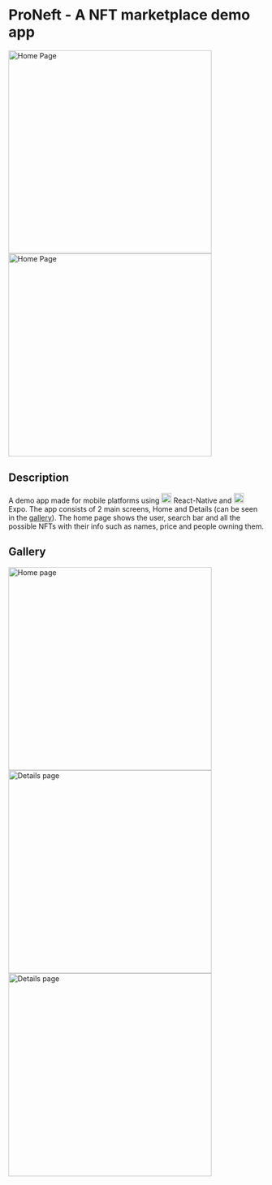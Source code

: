 # ProNeft - A NFT marketplace demo app
<img src="https://i.imgur.com/Ox7oC33.png" alt="Home Page" width="400px" height="auto"/><img src="https://i.imgur.com/Ox7oC33.png" alt="Home Page" width="400px" height="auto"/>
## Description
A demo app made for mobile platforms using <img src="https://upload.wikimedia.org/wikipedia/commons/thumb/a/a7/React-icon.svg/2300px-React-icon.svg.png" alt="React icon" width="20px" height="auto" /> React-Native and <img src="https://www.svgrepo.com/show/353722/expo.svg" alt="Expo icon" width="20px" height="auto" /> Expo.
The app consists of 2 main screens, Home and Details (can be seen in the [gallery](#Gallery)). The home page shows the user, search bar and all the possible NFTs with their info such as names, price and people owning them.

## Gallery

<img src="https://i.imgur.com/bwh4SnN.mp4" alt="Home page" width="400px" height="auto" />
<img src="[blob:https://imgur.com/1dd100ff-7269-4a66-8334-9cc13d2fb8c8](https://i.imgur.com/IWqIxgq.png)" alt="Details page" width="400px" height="auto" />
<img src="https://i.imgur.com/6Zpo1pb.mp4" alt="Details page" width="400px" height="auto" />
